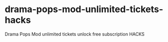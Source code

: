 # drama-pops-mod-unlimited-tickets-hacks
Drama Pops Mod unlimited tickets unlock free subscription HACKS
